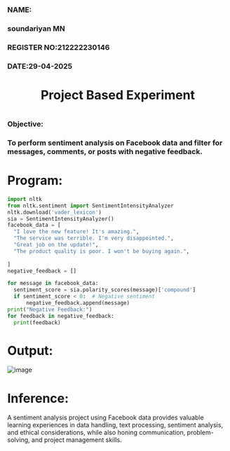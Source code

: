 <H3>NAME: <h3>soundariyan MN</H3>
<H3>REGISTER NO:212222230146</H3>
<H3>DATE:29-04-2025</H3>
<H1 Align="center">Project Based Experiment<H1>
<H3>Objective:<H3>
To perform sentiment analysis on Facebook data and filter for messages, comments, or posts with negative feedback.

# Program:
```py
import nltk
from nltk.sentiment import SentimentIntensityAnalyzer
nltk.download('vader_lexicon')
sia = SentimentIntensityAnalyzer()
facebook_data = [
  "I love the new feature! It's amazing.",
  "The service was terrible. I'm very disappointed.",
  "Great job on the update!",
  "The product quality is poor. I won't be buying again.",
  
]
negative_feedback = []

for message in facebook_data:
  sentiment_score = sia.polarity_scores(message)['compound']
  if sentiment_score < 0:  # Negative sentiment
      negative_feedback.append(message)
print("Negative Feedback:")
for feedback in negative_feedback:
  print(feedback)
```
# Output:
![image](https://github.com/user-attachments/assets/801c5d08-cea8-49a3-9354-399a40d54dc3)

# Inference:
A sentiment analysis project using Facebook data provides valuable learning experiences in data handling, text processing, sentiment analysis, and ethical considerations, while also honing communication, problem-solving, and project management skills.
